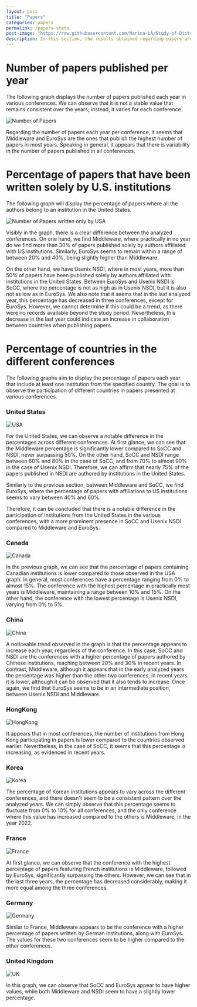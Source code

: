```yaml
---
layout: post
title: "Papers"
categories: papers
permalink: /papers-stats
post-image: "https://raw.githubusercontent.com/Marina-LA/Study-of-Distributed-Systems-Conferences/master/img/Decoration/Linechart_Drawing.png"
description: In this section, the results obtained regarding papers are presented, such as the number of papers published per year or the percentage of papers that include institutions from certain countries.
---
```


# Number of papers published per year

The following graph displays the number of papers published each year in various conferences. We can observe that it is not a stable value that remains consistent over the years; instead, it varies for each conference.

![Number of Papers](https://raw.githubusercontent.com/Marina-LA/Study-of-Distributed-Systems-Conferences/master/img/Number%20of%20papers%20per%20year%20in%20each%20conference.png "Number of Papers")

Regarding the number of papers each year per conference, it seems that Middleware and EuroSys are the ones that publish the highest number of papers in most years. Speaking in general, it appears that there is variability in the number of papers published in all conferences.

# Percentage of papers that have been written solely by U.S. institutions

The following graph will display the percentage of papers where all the authors belong to an institution in the United States.

![Number of Papers written only by USA](https://raw.githubusercontent.com/Marina-LA/Study-of-Distributed-Systems-Conferences/master/img/Exclusively%20US%20authorship.png "Number of Papers written only by USA institutions")

Visibly in the graph, there is a clear difference between the analyzed conferences. On one hand, we find Middleware, where practically in no year do we find more than 30% of papers published solely by authors affiliated with US institutions. Similarly, EuroSys seems to remain within a range of between 20% and 40%, being slightly higher than Middleware.

On the other hand, we have Usenix NSDI, where in most years, more than 50% of papers have been published solely by authors affiliated with institutions in the United States. Between EuroSys and Usenix NSDI is SoCC, where the percentage is not as high as in Usenix NSDI, but it is also not as low as in EuroSys. We also note that it seems that in the last analyzed year, this percentage has decreased in three conferences, except for EuroSys. However, we cannot determine if this could be a trend, as there were no records available beyond the study period. Nevertheless, this decrease in the last year could indicate an increase in collaboration between countries when publishing papers.


# Percentage of countries in the different conferences

The following graphs aim to display the percentage of papers each year that include at least one institution from the specified country. The goal is to observe the participation of different countries in papers presented at various conferences.

### United States

![USA](https://raw.githubusercontent.com/Marina-LA/Study-of-Distributed-Systems-Conferences/master/img/PercentageCountries/USA.png)

For the United States, we can observe a notable difference in the percentages across different conferences. At first glance, we can see that the Middleware percentage is significantly lower compared to SoCC and NSDI, never surpassing 50%. On the other hand, SoCC and NSDI range between 60% and 80% in the case of SoCC, and from 70% to almost 90% in the case of Usenix NSDI. Therefore, we can affirm that nearly 75% of the papers published in NSDI are authored by institutions in the United States.

Similarly to the previous section, between Middleware and SoCC, we find EuroSys, where the percentage of papers with affiliations to US institutions seems to vary between 40% and 60%.

Therefore, it can be concluded that there is a notable difference in the participation of institutions from the United States in the various conferences, with a more prominent presence in SoCC and Usenix NSDI compared to Middleware and EuroSys.

### Canada

![Canada](https://raw.githubusercontent.com/Marina-LA/Study-of-Distributed-Systems-Conferences/master/img/PercentageCountries/Canada.png)

In the previous graph, we can see that the percentage of papers containing Canadian institutions is lower compared to those observed in the USA graph.
In general, most conferences have a percentage ranging from 0% to almost 15%. The conference with the highest percentage in practically most years is Middleware, maintaining a range between 10% and 15%. On the other hand, the conference with the lowest percentage is Usenix NSDI, varying from 0% to 5%.

### China

![China](https://raw.githubusercontent.com/Marina-LA/Study-of-Distributed-Systems-Conferences/master/img/PercentageCountries/China.png)

A noticeable trend observed in the graph is that the percentage appears to increase each year, regardless of the conference.
In this case, SoCC and NSDI are the conferences with a higher percentage of papers authored by Chinese institutions, reaching between 20% and 30% in recent years. In contrast, Middleware, although it appears that in the early analyzed years the percentage was higher than the other two conferences, in recent years it is lower, although it can be observed that it also tends to increase.
Once again, we find that EuroSys seems to be in an intermediate position, between Usenix NSDI and Middleware.

### HongKong

![HongKong](https://raw.githubusercontent.com/Marina-LA/Study-of-Distributed-Systems-Conferences/master/img/PercentageCountries/HongKong.png)

It appears that in most conferences, the number of institutions from Hong Kong participating in papers is lower compared to the countries observed earlier. Nevertheless, in the case of SoCC, it seems that this percentage is increasing, as evidenced in recent years.

### Korea

![Korea](https://raw.githubusercontent.com/Marina-LA/Study-of-Distributed-Systems-Conferences/master/img/PercentageCountries/Korea.png)

The percentage of Korean institutions appears to vary across the different conferences, and there doesn't seem to be a consistent pattern over the analyzed years. We can simply observe that this percentage seems to fluctuate from 0% to 10% for all conferences, and the only conference where this value has increased compared to the others is Middleware, in the year 2022.

### France

![France](https://raw.githubusercontent.com/Marina-LA/Study-of-Distributed-Systems-Conferences/master/img/PercentageCountries/France.png)

At first glance, we can observe that the conference with the highest percentage of papers featuring French institutions is Middleware, followed by EuroSys, significantly surpassing the others. However, we can see that in the last three years, the percentage has decreased considerably, making it more equal among the three conferences.

### Germany

![Germany](https://raw.githubusercontent.com/Marina-LA/Study-of-Distributed-Systems-Conferences/master/img/PercentageCountries/Germany.png)


Similar to France, Middleware appears to be the conference with a higher percentage of papers written by German institutions, along with EuroSys. The values for these two conferences seem to be higher compared to the other conferences.

### United Kingdom

![UK](https://raw.githubusercontent.com/Marina-LA/Study-of-Distributed-Systems-Conferences/master/img/PercentageCountries/UK.png)


In this graph, we can observe that SoCC and EuroSys appear to have higher values, while both Middleware and NSDI seem to have a slightly lower percentage.